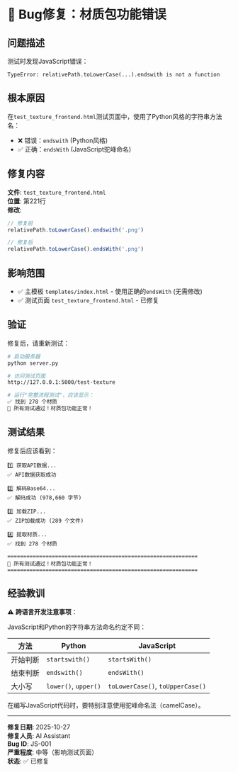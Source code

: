 # 🐛 Bug修复：材质包功能错误

## 问题描述

测试时发现JavaScript错误：
```
TypeError: relativePath.toLowerCase(...).endswith is not a function
```

## 根本原因

在`test_texture_frontend.html`测试页面中，使用了Python风格的字符串方法名：
- ❌ 错误：`endswith` (Python风格)
- ✅ 正确：`endsWith` (JavaScript驼峰命名)

## 修复内容

**文件**: `test_texture_frontend.html`  
**位置**: 第221行  
**修改**:
```javascript
// 修复前
relativePath.toLowerCase().endswith('.png')

// 修复后
relativePath.toLowerCase().endsWith('.png')
```

## 影响范围

- ✅ 主模板 `templates/index.html` - 使用正确的`endsWith` (无需修改)
- ✅ 测试页面 `test_texture_frontend.html` - 已修复

## 验证

修复后，请重新测试：

```bash
# 启动服务器
python server.py

# 访问测试页面
http://127.0.0.1:5000/test-texture

# 运行"完整流程测试"，应该显示：
✅ 找到 278 个材质
🎉 所有测试通过！材质包功能正常！
```

## 测试结果

修复后应该看到：
```
1️⃣ 获取API数据...
✅ API数据获取成功

2️⃣ 解码Base64...
✅ 解码成功 (978,660 字节)

3️⃣ 加载ZIP...
✅ ZIP加载成功 (289 个文件)

4️⃣ 提取材质...
✅ 找到 278 个材质

============================================================
🎉 所有测试通过！材质包功能正常！
============================================================
```

## 经验教训

⚠️ **跨语言开发注意事项**：

JavaScript和Python的字符串方法命名约定不同：

| 方法 | Python | JavaScript |
|------|--------|------------|
| 开始判断 | `startswith()` | `startsWith()` |
| 结束判断 | `endswith()` | `endsWith()` |
| 大小写 | `lower()`, `upper()` | `toLowerCase()`, `toUpperCase()` |

在编写JavaScript代码时，要特别注意使用驼峰命名法（camelCase）。

---

**修复日期**: 2025-10-27  
**修复人员**: AI Assistant  
**Bug ID**: JS-001  
**严重程度**: 中等（影响测试页面）  
**状态**: ✅ 已修复
